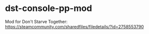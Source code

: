 # dst-console-pp-mod
Mod for Don't Starve Together:
https://steamcommunity.com/sharedfiles/filedetails/?id=2758553790
